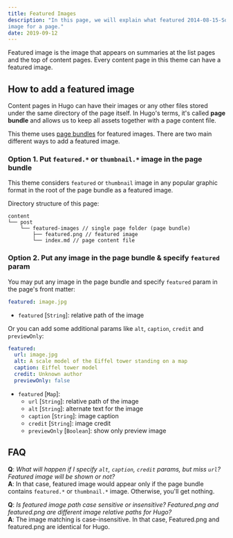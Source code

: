 ```yaml
---
title: Featured Images
description: "In this page, we will explain what featured 2014-08-15-Solve-Simple-Problem-RabbitMQ-Setup are and show you some examples how to add a featured \
image for a page."
date: 2019-09-12
---
```


Featured image is the image that appears on summaries at the list pages and the top of content pages. Every content page
in this theme can have a featured image.

<!--more-->

## How to add a featured image

Content pages in Hugo can have their images or any other files stored under the same directory of the page itself.
In Hugo's terms, it's called **page bundle** and allows us to keep all assets together with a page content file.

This theme uses [page bundles](https://gohugo.io/content-management/organization/#page-bundles) for featured images.
There are two main different ways to add a featured image.

### Option 1. Put `featured.*` or `thumbnail.*` image in the page bundle

This theme considers `featured` or `thumbnail` image in any popular graphic format in the root of the page bundle as
a featured image.

Directory structure of this page:

```
content
└── post
    └── featured-images // single page folder (page bundle)
        ├── featured.png // featured image
        └── index.md // page content file
```

### Option 2. Put any image in the page bundle & specify `featured` param

You may put any image in the page bundle and specify `featured` param in the page's front matter:

```yaml
featured: image.jpg
```

- `featured` [`String`]: relative path of the image

Or you can add some additional params like `alt`, `caption`, `credit` and `previewOnly`:

```yaml
featured:
  url: image.jpg
  alt: A scale model of the Eiffel tower standing on a map
  caption: Eiffel tower model
  credit: Unknown author
  previewOnly: false
```

- `featured` [`Map`]:
  - `url` [`String`]: relative path of the image
  - `alt` [`String`]: alternate text for the image
  - `caption` [`String`]: image caption
  - `credit` [`String`]: image credit
  - `previewOnly` [`Boolean`]: show only preview image

## FAQ

**Q**: _What will happen if I specify `alt`, `caption`, `credit` params, but miss `url`? Featured image will be shown or
not?_\
**A**: In that case, featured image would appear only if the page bundle contains `featured.*` or `thumbnail.*` image.
Otherwise, you'll get nothing.

**Q**: _Is featured image path case sensitive or insensitive? Featured.png and featured.png are different image relative
paths for Hugo?_\
**A**: The image matching is case-insensitive. In that case, Featured.png and featured.png are identical for Hugo.
